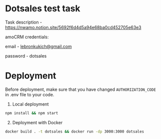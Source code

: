 # Dotsales test task

Task description - https://nwamo.notion.site/5692f6d4d5a94e68ba0cd452705e63e3

amoCRM credentials:

email - lebronkukich@gmail.com

password - dotsales

# Deployment

Before deployment, make sure that you have changed `AUTHORIZATION_CODE` in .env file to your code.

1. Local deployment

```bash
npm install && npm start
```

2. Deployment with Docker

```bash
docker build . -t dotsales && docker run -dp 3000:3000 dotsales
```
